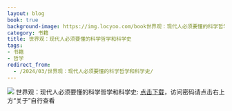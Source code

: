 ```yaml
---
layout: blog
book: true
background-image: https://img.locyoo.com/book世界观：现代人必须要懂的科学哲学和科学史.jpg
category: 书籍
title: 世界观：现代人必须要懂的科学哲学和科学史
tags:
- 书籍
- 哲学
redirect_from:
  - /2024/03/世界观：现代人必须要懂的科学哲学和科学史/
---
```

![](https://img.locyoo.com/book世界观：现代人必须要懂的科学哲学和科学史.jpg)
世界观：现代人必须要懂的科学哲学和科学史: <a name = "ref1" href="https://url18.ctfile.com/f/50983618-1437032927-dc7c94?p=3619">点击下载</a>，访问密码请点击右上方“关于”自行查看